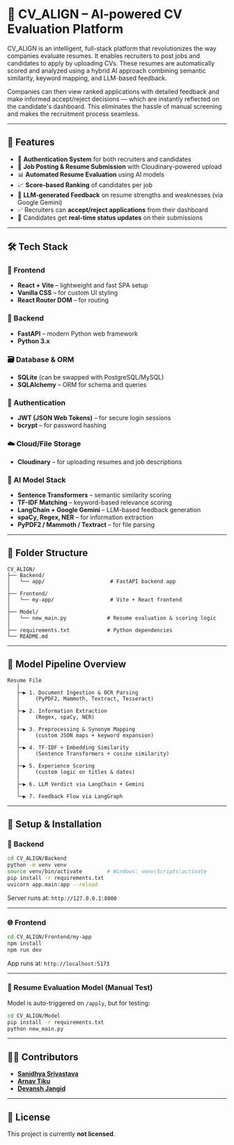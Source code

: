 # 🧠 CV_ALIGN – AI-powered CV Evaluation Platform

CV_ALIGN is an intelligent, full-stack platform that revolutionizes the way companies evaluate resumes. It enables recruiters to post jobs and candidates to apply by uploading CVs. These resumes are automatically scored and analyzed using a hybrid AI approach combining semantic similarity, keyword mapping, and LLM-based feedback.

Companies can then view ranked applications with detailed feedback and make informed accept/reject decisions — which are instantly reflected on the candidate's dashboard. This eliminates the hassle of manual screening and makes the recruitment process seamless.

---

## 🚀 Features

- 🔐 **Authentication System** for both recruiters and candidates
- 🧾 **Job Posting & Resume Submission** with Cloudinary-powered upload
- 📊 **Automated Resume Evaluation** using AI models
- 📈 **Score-based Ranking** of candidates per job
- 💬 **LLM-generated Feedback** on resume strengths and weaknesses (via Google Gemini)
- ✅ Recruiters can **accept/reject applications** from their dashboard
- 🔄 Candidates get **real-time status updates** on their submissions

---

## 🛠 Tech Stack

### 🧩 Frontend
- **React + Vite** – lightweight and fast SPA setup
- **Vanilla CSS** – for custom UI styling
- **React Router DOM** – for routing

### 🔧 Backend
- **FastAPI** – modern Python web framework
- **Python 3.x**

### 🗃️ Database & ORM
- **SQLite** (can be swapped with PostgreSQL/MySQL)
- **SQLAlchemy** – ORM for schema and queries

### 🔐 Authentication
- **JWT (JSON Web Tokens)** – for secure login sessions
- **bcrypt** – for password hashing

### ☁️ Cloud/File Storage
- **Cloudinary** – for uploading resumes and job descriptions

### 🤖 AI Model Stack
- **Sentence Transformers** – semantic similarity scoring
- **TF-IDF Matching** – keyword-based relevance scoring
- **LangChain + Google Gemini** – LLM-based feedback generation
- **spaCy, Regex, NER** – for information extraction
- **PyPDF2 / Mammoth / Textract** – for file parsing

---

## 📂 Folder Structure

```
CV_ALIGN/
├── Backend/
│   └── app/                     # FastAPI backend app
│
├── Frontend/
│   └── my-app/                  # Vite + React frontend
│
├── Model/
│   └── new_main.py             # Resume evaluation & scoring logic
│
├── requirements.txt            # Python dependencies
└── README.md
```

---

## 🧠 Model Pipeline Overview

```
Resume File
   │
   ├─▶ 1. Document Ingestion & OCR Parsing
   │     (PyPDF2, Mammoth, Textract, Tesseract)
   │
   ├─▶ 2. Information Extraction
   │     (Regex, spaCy, NER)
   │
   ├─▶ 3. Preprocessing & Synonym Mapping
   │     (custom JSON maps + keyword expansion)
   │
   ├─▶ 4. TF-IDF + Embedding Similarity
   │     (Sentence Transformers + cosine similarity)
   │
   ├─▶ 5. Experience Scoring
   │     (custom logic on titles & dates)
   │
   ├─▶ 6. LLM Verdict via LangChain + Gemini
   │
   └─▶ 7. Feedback Flow via LangGraph
```

---

## 🧪 Setup & Installation

### 🔧 Backend

```bash
cd CV_ALIGN/Backend
python -m venv venv
source venv/bin/activate        # Windows: venv\Scripts\activate
pip install -r requirements.txt
uvicorn app.main:app --reload
```

Server runs at: `http://127.0.0.1:8000`

---

### 🌐 Frontend

```bash
cd CV_ALIGN/Frontend/my-app
npm install
npm run dev
```

App runs at: `http://localhost:5173`

---

### 🤖 Resume Evaluation Model (Manual Test)

Model is auto-triggered on `/apply`, but for testing:

```bash
cd CV_ALIGN/Model
pip install -r requirements.txt
python new_main.py
```

---

## 👨‍💻 Contributors

- [**Sanidhya Srivastava**](https://github.com/diffused-orbital)
- [**Arnav Tiku**](https://github.com/T-arn21)
- [**Devansh Jangid**](https://github.com/devanshjangid2005)

---

## 📄 License

This project is currently **not licensed**.
